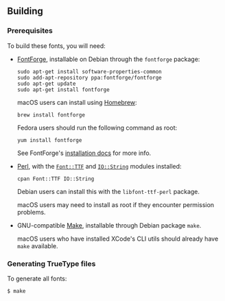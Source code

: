 Building
--------

### Prerequisites

To build these fonts, you will need:

* [FontForge][1], installable on Debian through the `fontforge` package:

  ~~~shell
  sudo apt-get install software-properties-common
  sudo add-apt-repository ppa:fontforge/fontforge
  sudo apt-get update
  sudo apt-get install fontforge
  ~~~

  macOS users can install using [Homebrew][2]:

  ~~~shell
  brew install fontforge
  ~~~

  Fedora users should run the following command as root:

  ~~~shell
  yum install fontforge
  ~~~

  See FontForge's [installation docs][3] for more info.


* [Perl][4], with the [`Font::TTF`][5] and [`IO::String`][6] modules
  installed:

  ~~~shell
  cpan Font::TTF IO::String
  ~~~

  Debian users can install this with the `libfont-ttf-perl` package.

  macOS users may need to install as root if they encounter
  permission problems.


* GNU-compatible [Make][7], installable through Debian package `make`.

  macOS users who have installed XCode's CLI utils should already
  have `make` available.


### Generating TrueType files

To generate all fonts:

~~~console
$ make
~~~

[1]: https://fontforge.github.io/en-US/
[2]: https://brew.sh/
[3]: http://designwithfontforge.com/en-US/Installing_Fontforge.html
[4]: https://www.perl.org/
[5]: https://metacpan.org/release/Font-TTF/
[6]: https://metacpan.org/pod/IO::String
[7]: http://www.gnu.org/software/make/manual/make.html
[8]: https://wiki.freedesktop.org/www/Software/fontconfig/
